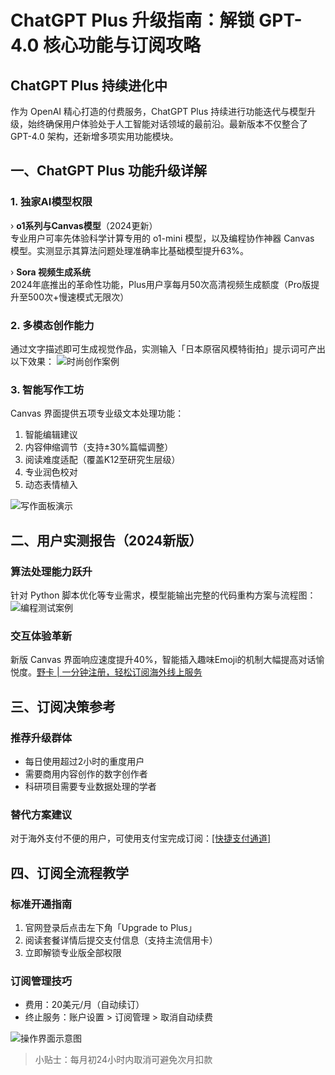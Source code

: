 # ChatGPT Plus 升级指南：解锁 GPT-4.0 核心功能与订阅攻略

## ChatGPT Plus 持续进化中
作为 OpenAI 精心打造的付费服务，ChatGPT Plus 持续进行功能迭代与模型升级，始终确保用户体验处于人工智能对话领域的最前沿。最新版本不仅整合了 GPT-4.0 架构，还新增多项实用功能模块。

## 一、ChatGPT Plus 功能升级详解
### 1. 独家AI模型权限
› **o1系列与Canvas模型**（2024更新）  
专业用户可率先体验科学计算专用的 o1-mini 模型，以及编程协作神器 Canvas 模型。实测显示其算法问题处理准确率比基础模型提升63%。

› **Sora 视频生成系统**  
2024年底推出的革命性功能，Plus用户享每月50次高清视频生成额度（Pro版提升至500次+慢速模式无限次）

### 2. 多模态创作能力
通过文字描述即可生成视觉作品，实测输入「日本原宿风模特街拍」提示词可产出以下效果：
![时尚创作案例](https://bbtdd.com/wp-content/uploads/img/222801503713544.webp)

### 3. 智能写作工坊
Canvas 界面提供五项专业级文本处理功能：
1. 智能编辑建议
2. 内容伸缩调节（支持±30%篇幅调整）
3. 阅读难度适配（覆盖K12至研究生层级）
4. 专业润色校对
5. 动态表情植入

![写作面板演示](https://bbtdd.com/wp-content/uploads/img/72283606754.webp)

## 二、用户实测报告（2024新版）
### 算法处理能力跃升
针对 Python 脚本优化等专业需求，模型能输出完整的代码重构方案与流程图：
![编程测试案例](https://bbtdd.com/wp-content/uploads/img/046046394305625.webp)

### 交互体验革新
新版 Canvas 界面响应速度提升40%，智能插入趣味Emoji的机制大幅提高对话愉悦度。[野卡 | 一分钟注册，轻松订阅海外线上服务](https://bbtdd.com/yeka)

## 三、订阅决策参考
### 推荐升级群体
- 每日使用超过2小时的重度用户
- 需要商用内容创作的数字创作者
- 科研项目需要专业数据处理的学者

### 替代方案建议
对于海外支付不便的用户，可使用支付宝完成订阅：[[快捷支付通道]](https://bbtdd.com/yeka)

## 四、订阅全流程教学
### 标准开通指南
1. 官网登录后点击左下角「Upgrade to Plus」
2. 阅读套餐详情后提交支付信息（支持主流信用卡）
3. 立即解锁专业版全部权限

### 订阅管理技巧
- 费用：20美元/月（自动续订）
- 终止服务：账户设置 > 订阅管理 > 取消自动续费

![操作界面示意图](https://bbtdd.com/wp-content/uploads/img/87511602.webp)

> 小贴士：每月初24小时内取消可避免次月扣款